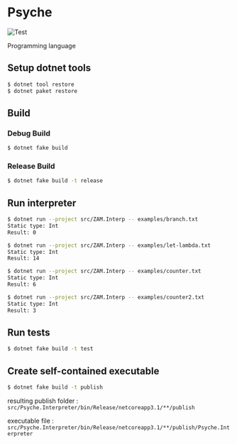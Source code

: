 # Psyche

![Test](https://github.com/0918nobita/psyche/workflows/Test/badge.svg)

Programming language

## Setup dotnet tools

```bash
$ dotnet tool restore
$ dotnet paket restore
```

## Build

### Debug Build

```bash
$ dotnet fake build
```

### Release Build

```bash
$ dotnet fake build -t release
```

## Run interpreter

```bash
$ dotnet run --project src/ZAM.Interp -- examples/branch.txt
Static type: Int
Result: 0

$ dotnet run --project src/ZAM.Interp -- examples/let-lambda.txt
Static type: Int
Result: 14

$ dotnet run --project src/ZAM.Interp -- examples/counter.txt
Static type: Int
Result: 6

$ dotnet run --project src/ZAM.Interp -- examples/counter2.txt
Static type: Int
Result: 3
```

## Run tests

```bash
$ dotnet fake build -t test
```

## Create self-contained executable

```bash
$ dotnet fake build -t publish
```

resulting publish folder : ``src/Psyche.Interpreter/bin/Release/netcoreapp3.1/**/publish``

executable file : ``src/Psyche.Interpreter/bin/Release/netcoreapp3.1/**/publish/Psyche.Interpreter``
